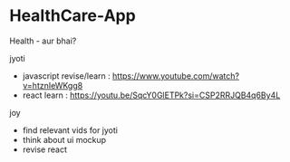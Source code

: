 # HealthCare-App
Health - aur bhai?

jyoti
- javascript revise/learn : https://www.youtube.com/watch?v=htznIeWKgg8
- react learn : https://youtu.be/SqcY0GlETPk?si=CSP2RRJQB4q6By4L

joy
- find relevant vids for jyoti
- think about ui mockup
- revise react

